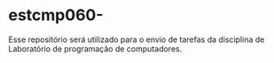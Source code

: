 # estcmp060-
Esse repositório será utilizado para o envio de tarefas da
disciplina de Laboratório de programação de computadores.
